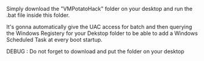 Simply download the "VMPotatoHack" folder on your desktop and run the .bat file inside this folder. 

It's gonna automatically give the UAC access for batch and then querying the Windows Registery for your Dekstop folder to be able to add a Windows Scheduled Task at every boot startup.

DEBUG : Do not forget to download and put the folder on your desktop
